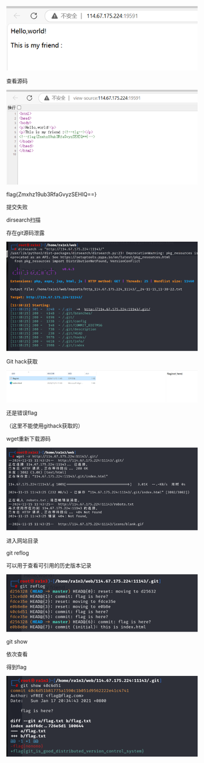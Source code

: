![image-20250308194023998](./assets/image-20250308194023998.png)

查看源码

![image-20250308194030027](./assets/image-20250308194030027.png)

flag{Zmxhz19ub3RfaGvyzSEHIQ==}

提交失败

 

dirsearch扫描

存在git源码泄露

![image-20250308194039651](./assets/image-20250308194039651.png)



Git hack获取

![image-20250308194046980](./assets/image-20250308194046980.png)



还是错误flag

（这里不能使用githack获取的）

 

wget重新下载源码

![image-20250308194059377](./assets/image-20250308194059377.png)



进入网站目录

git reflog

可以用于查看可引用的历史版本记录

![image-20250308194106440](./assets/image-20250308194106440.png)



git show

依次查看

得到flag

![image-20250308194112404](./assets/image-20250308194112404.png)